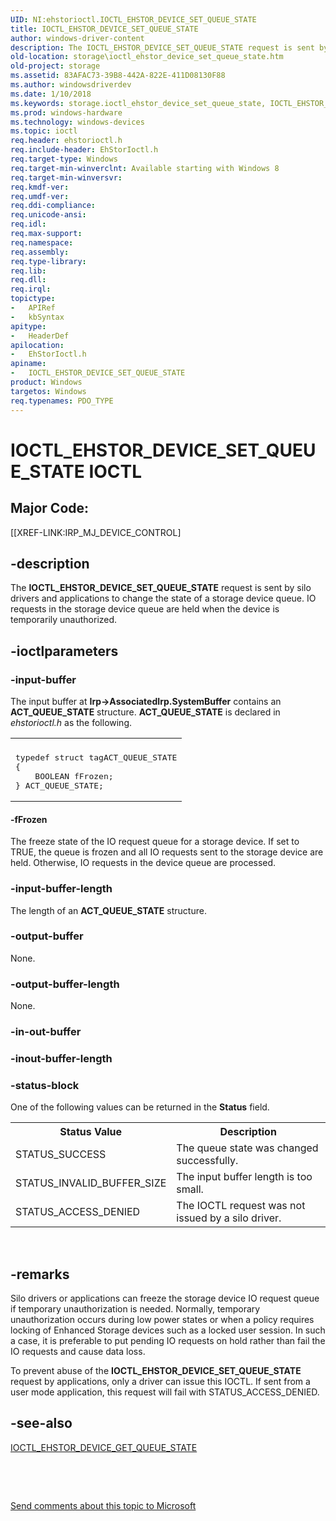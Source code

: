 ```yaml
---
UID: NI:ehstorioctl.IOCTL_EHSTOR_DEVICE_SET_QUEUE_STATE
title: IOCTL_EHSTOR_DEVICE_SET_QUEUE_STATE
author: windows-driver-content
description: The IOCTL_EHSTOR_DEVICE_SET_QUEUE_STATE request is sent by silo drivers and applications to change the state of a storage device queue. IO requests in the storage device queue are held when the device is temporarily unauthorized.
old-location: storage\ioctl_ehstor_device_set_queue_state.htm
old-project: storage
ms.assetid: 83AFAC73-39B8-442A-822E-411D08130F88
ms.author: windowsdriverdev
ms.date: 1/10/2018
ms.keywords: storage.ioctl_ehstor_device_set_queue_state, IOCTL_EHSTOR_DEVICE_SET_QUEUE_STATE control code [Storage Devices], IOCTL_EHSTOR_DEVICE_SET_QUEUE_STATE, ehstorioctl/IOCTL_EHSTOR_DEVICE_SET_QUEUE_STATE
ms.prod: windows-hardware
ms.technology: windows-devices
ms.topic: ioctl
req.header: ehstorioctl.h
req.include-header: EhStorIoctl.h
req.target-type: Windows
req.target-min-winverclnt: Available starting with Windows 8
req.target-min-winversvr: 
req.kmdf-ver: 
req.umdf-ver: 
req.ddi-compliance: 
req.unicode-ansi: 
req.idl: 
req.max-support: 
req.namespace: 
req.assembly: 
req.type-library: 
req.lib: 
req.dll: 
req.irql: 
topictype: 
-	APIRef
-	kbSyntax
apitype: 
-	HeaderDef
apilocation: 
-	EhStorIoctl.h
apiname: 
-	IOCTL_EHSTOR_DEVICE_SET_QUEUE_STATE
product: Windows
targetos: Windows
req.typenames: PDO_TYPE
---
```


# IOCTL_EHSTOR_DEVICE_SET_QUEUE_STATE IOCTL


##  Major Code: 


[[XREF-LINK:IRP_MJ_DEVICE_CONTROL]

## -description


The <b>IOCTL_EHSTOR_DEVICE_SET_QUEUE_STATE</b> request is sent by silo drivers and applications to change the state of a storage device queue. IO requests in the storage device queue are held when the device is temporarily unauthorized.


## -ioctlparameters




### -input-buffer

The input buffer at <b>Irp-&gt;AssociatedIrp.SystemBuffer</b> contains an <b> ACT_QUEUE_STATE</b>  structure. <b>ACT_QUEUE_STATE</b> is declared in <i>ehstorioctl.h</i> as the following.
<div class="code"><span codelanguage=""><table>
<tr>
<th></th>
</tr>
<tr>
<td>
<pre>typedef struct tagACT_QUEUE_STATE
{
    BOOLEAN fFrozen;
} ACT_QUEUE_STATE;</pre>
</td>
</tr>
</table></span></div>


#### -fFrozen

The freeze state of the IO request queue for a storage device. If set to TRUE, the queue is frozen and all IO requests sent to the storage device are held. Otherwise, IO requests in the device queue are processed.


### -input-buffer-length

The length of an <b> ACT_QUEUE_STATE</b>  structure.


### -output-buffer

None.


### -output-buffer-length

None.


### -in-out-buffer


<text></text>



### -inout-buffer-length


<text></text>



### -status-block

One of the following values can be returned in the <b>Status</b> field.
<table>
<tr>
<th>Status Value</th>
<th>Description</th>
</tr>
<tr>
<td>STATUS_SUCCESS</td>
<td>The queue state was changed successfully.</td>
</tr>
<tr>
<td>STATUS_INVALID_BUFFER_SIZE</td>
<td>The input buffer length is too small.</td>
</tr>
<tr>
<td>STATUS_ACCESS_DENIED</td>
<td>The IOCTL request was not issued by a silo driver.</td>
</tr>
</table> 


## -remarks


Silo drivers or applications can freeze the storage device IO request queue if temporary unauthorization is needed. Normally, temporary unauthorization occurs during low power states or when a policy requires locking of Enhanced Storage devices such as a locked user session. In such a case, it is preferable to put pending IO requests on hold rather than  fail the IO requests and cause data loss.

To prevent abuse of  the <b>IOCTL_EHSTOR_DEVICE_SET_QUEUE_STATE</b> request by applications, only a driver can issue this IOCTL. If sent from a user mode application, this request will fail with STATUS_ACCESS_DENIED.



## -see-also

<a href="..\ehstorioctl\ni-ehstorioctl-ioctl_ehstor_device_get_queue_state.md">IOCTL_EHSTOR_DEVICE_GET_QUEUE_STATE</a>

 

 

<a href="mailto:wsddocfb@microsoft.com?subject=Documentation%20feedback [storage\storage]:%20IOCTL_EHSTOR_DEVICE_SET_QUEUE_STATE control code%20 RELEASE:%20(1/10/2018)&amp;body=%0A%0APRIVACY STATEMENT%0A%0AWe use your feedback to improve the documentation. We don't use your email address for any other purpose, and we'll remove your email address from our system after the issue that you're reporting is fixed. While we're working to fix this issue, we might send you an email message to ask for more info. Later, we might also send you an email message to let you know that we've addressed your feedback.%0A%0AFor more info about Microsoft's privacy policy, see http://privacy.microsoft.com/en-us/default.aspx." title="Send comments about this topic to Microsoft">Send comments about this topic to Microsoft</a>

